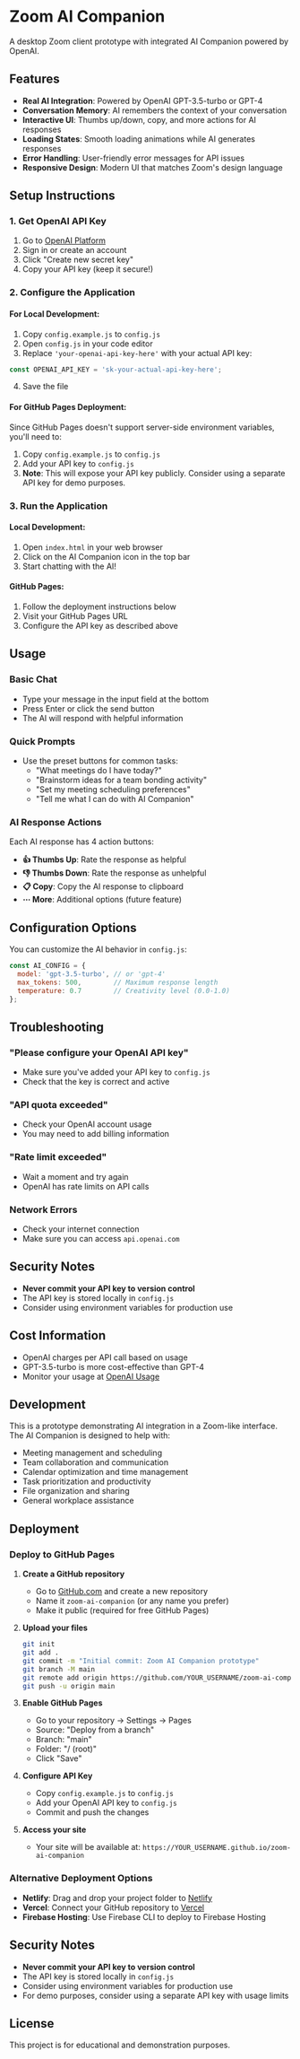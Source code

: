 # Zoom AI Companion

A desktop Zoom client prototype with integrated AI Companion powered by OpenAI.

## Features

- **Real AI Integration**: Powered by OpenAI GPT-3.5-turbo or GPT-4
- **Conversation Memory**: AI remembers the context of your conversation
- **Interactive UI**: Thumbs up/down, copy, and more actions for AI responses
- **Loading States**: Smooth loading animations while AI generates responses
- **Error Handling**: User-friendly error messages for API issues
- **Responsive Design**: Modern UI that matches Zoom's design language

## Setup Instructions

### 1. Get OpenAI API Key

1. Go to [OpenAI Platform](https://platform.openai.com/api-keys)
2. Sign in or create an account
3. Click "Create new secret key"
4. Copy your API key (keep it secure!)

### 2. Configure the Application

#### For Local Development:
1. Copy `config.example.js` to `config.js`
2. Open `config.js` in your code editor
3. Replace `'your-openai-api-key-here'` with your actual API key:

```javascript
const OPENAI_API_KEY = 'sk-your-actual-api-key-here';
```

4. Save the file

#### For GitHub Pages Deployment:
Since GitHub Pages doesn't support server-side environment variables, you'll need to:
1. Copy `config.example.js` to `config.js`
2. Add your API key to `config.js`
3. **Note**: This will expose your API key publicly. Consider using a separate API key for demo purposes.

### 3. Run the Application

#### Local Development:
1. Open `index.html` in your web browser
2. Click on the AI Companion icon in the top bar
3. Start chatting with the AI!

#### GitHub Pages:
1. Follow the deployment instructions below
2. Visit your GitHub Pages URL
3. Configure the API key as described above

## Usage

### Basic Chat
- Type your message in the input field at the bottom
- Press Enter or click the send button
- The AI will respond with helpful information

### Quick Prompts
- Use the preset buttons for common tasks:
  - "What meetings do I have today?"
  - "Brainstorm ideas for a team bonding activity"
  - "Set my meeting scheduling preferences"
  - "Tell me what I can do with AI Companion"

### AI Response Actions
Each AI response has 4 action buttons:
- **👍 Thumbs Up**: Rate the response as helpful
- **👎 Thumbs Down**: Rate the response as unhelpful
- **📋 Copy**: Copy the AI response to clipboard
- **⋯ More**: Additional options (future feature)

## Configuration Options

You can customize the AI behavior in `config.js`:

```javascript
const AI_CONFIG = {
  model: 'gpt-3.5-turbo', // or 'gpt-4'
  max_tokens: 500,        // Maximum response length
  temperature: 0.7        // Creativity level (0.0-1.0)
};
```

## Troubleshooting

### "Please configure your OpenAI API key"
- Make sure you've added your API key to `config.js`
- Check that the key is correct and active

### "API quota exceeded"
- Check your OpenAI account usage
- You may need to add billing information

### "Rate limit exceeded"
- Wait a moment and try again
- OpenAI has rate limits on API calls

### Network Errors
- Check your internet connection
- Make sure you can access `api.openai.com`

## Security Notes

- **Never commit your API key to version control**
- The API key is stored locally in `config.js`
- Consider using environment variables for production use

## Cost Information

- OpenAI charges per API call based on usage
- GPT-3.5-turbo is more cost-effective than GPT-4
- Monitor your usage at [OpenAI Usage](https://platform.openai.com/usage)

## Development

This is a prototype demonstrating AI integration in a Zoom-like interface. The AI Companion is designed to help with:

- Meeting management and scheduling
- Team collaboration and communication
- Calendar optimization and time management
- Task prioritization and productivity
- File organization and sharing
- General workplace assistance

## Deployment

### Deploy to GitHub Pages

1. **Create a GitHub repository**
   - Go to [GitHub.com](https://github.com) and create a new repository
   - Name it `zoom-ai-companion` (or any name you prefer)
   - Make it public (required for free GitHub Pages)

2. **Upload your files**
   ```bash
   git init
   git add .
   git commit -m "Initial commit: Zoom AI Companion prototype"
   git branch -M main
   git remote add origin https://github.com/YOUR_USERNAME/zoom-ai-companion.git
   git push -u origin main
   ```

3. **Enable GitHub Pages**
   - Go to your repository → Settings → Pages
   - Source: "Deploy from a branch"
   - Branch: "main"
   - Folder: "/ (root)"
   - Click "Save"

4. **Configure API Key**
   - Copy `config.example.js` to `config.js`
   - Add your OpenAI API key to `config.js`
   - Commit and push the changes

5. **Access your site**
   - Your site will be available at: `https://YOUR_USERNAME.github.io/zoom-ai-companion`

### Alternative Deployment Options

- **Netlify**: Drag and drop your project folder to [Netlify](https://netlify.com)
- **Vercel**: Connect your GitHub repository to [Vercel](https://vercel.com)
- **Firebase Hosting**: Use Firebase CLI to deploy to Firebase Hosting

## Security Notes

- **Never commit your API key to version control**
- The API key is stored locally in `config.js`
- Consider using environment variables for production use
- For demo purposes, consider using a separate API key with usage limits

## License

This project is for educational and demonstration purposes. 